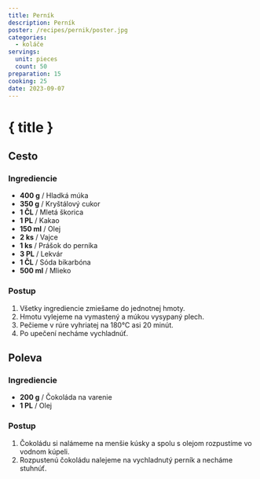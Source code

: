 ```yaml
---
title: Perník
description: Perník
poster: /recipes/pernik/poster.jpg
categories:
  - koláče
servings:
  unit: pieces
  count: 50
preparation: 15
cooking: 25
date: 2023-09-07
---
```


# { title }

## Cesto

### Ingrediencie

- **400 g** / Hladká múka
- **350 g** / Kryštálový cukor
- **1 ČL** / Mletá škorica
- **1 PL** / Kakao
- **150 ml** / Olej
- **2 ks** / Vajce
- **1 ks** / Prášok do perníka
- **3 PL** / Lekvár
- **1 ČL** / Sóda bikarbóna
- **500 ml** / Mlieko

### Postup

1. Všetky ingrediencie zmiešame do jednotnej hmoty.
2. Hmotu vylejeme na vymastený a múkou vysypaný plech.
3. Pečieme v rúre vyhriatej na 180°C asi 20 minút.
4. Po upečení necháme vychladnúť.

## Poleva

### Ingrediencie

- **200 g** / Čokoláda na varenie
- **1 PL** / Olej

### Postup

1. Čokoládu si nalámeme na menšie kúsky a spolu s olejom rozpustíme vo vodnom kúpeli.
2. Rozpustenú čokoládu nalejeme na vychladnutý perník a necháme stuhnúť.
